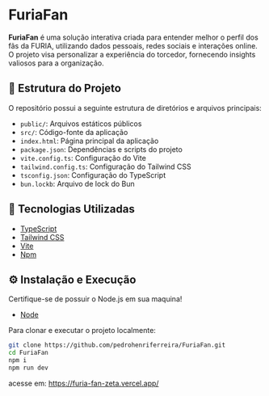 # FuriaFan

**FuriaFan** é uma solução interativa criada para entender melhor o perfil dos fãs da FURIA, utilizando dados pessoais, redes sociais e interações online. O projeto visa personalizar a experiência do torcedor, fornecendo insights valiosos para a organização.

## 📁 Estrutura do Projeto

O repositório possui a seguinte estrutura de diretórios e arquivos principais:

- `public/`: Arquivos estáticos públicos
- `src/`: Código-fonte da aplicação
- `index.html`: Página principal da aplicação
- `package.json`: Dependências e scripts do projeto
- `vite.config.ts`: Configuração do Vite
- `tailwind.config.ts`: Configuração do Tailwind CSS
- `tsconfig.json`: Configuração do TypeScript
- `bun.lockb`: Arquivo de lock do Bun

## 🚀 Tecnologias Utilizadas

- [TypeScript](https://www.typescriptlang.org/)
- [Tailwind CSS](https://tailwindcss.com/)
- [Vite](https://vitejs.dev/)
- [Npm](https://www.npmjs.com/)

## ⚙️ Instalação e Execução

Certifique-se de possuir o Node.js em sua maquina!
- [Node](https://nodejs.org/pt)

Para clonar e executar o projeto localmente:

```bash
git clone https://github.com/pedrohenriferreira/FuriaFan.git
cd FuriaFan
npm i
npm run dev
```
acesse em: https://furia-fan-zeta.vercel.app/
